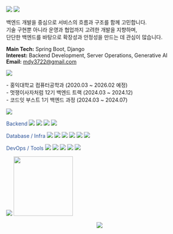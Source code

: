 <!-- 헤더 -->
<img src="https://capsule-render.vercel.app/api?type=waving&color=0:1e3c72,50:2a5298,100:0f2027&height=220&section=header&text=System.out.println(%22Hello,%20co-deok!%22);&fontSize=24&fontColor=ffffff&animation=twinkling"/>

<img src="https://img.shields.io/badge/About_Me-%20-%202A5298?style=for-the-badge&labelColor=2A5298&logoColor=white"/>

백엔드 개발을 중심으로 서비스의 흐름과 구조를 함께 고민합니다.  
기술 구현뿐 아니라 운영과 협업까지 고려한 개발을 지향하며,  
단단한 백엔드를 바탕으로 확장성과 안정성을 만드는 데 관심이 많습니다.

**Main Tech:** Spring Boot, Django  
**Interest:** Backend Development, Server Operations, Generative AI  
**Email:** [mdy3722@gmail.com](mailto:mdy3722@gmail.com)

<img src="https://img.shields.io/badge/Education-%20-%202A5298?style=for-the-badge&labelColor=2A5298&logoColor=white"/>

\- 홍익대학교 컴퓨터공학과 (2020.03 ~ 2026.02 예정)  
\- 멋쟁이사자처럼 12기 백엔드 트랙 (2024.03 ~ 2024.12)  
\- 코드잇 부스트 1기 백엔드 과정 (2024.03 ~ 2024.07)

<img src="https://img.shields.io/badge/Tech%20Stack-%20-%202A5298?style=for-the-badge&labelColor=2A5298"/>

<span style="color:#2A5298">Backend</span>
<span>
  <img src="https://img.shields.io/badge/Java-%23007396?style=flat&logo=java&logoColor=white"/>
  <img src="https://img.shields.io/badge/SpringBoot-%236DB33F?style=flat&logo=springboot&logoColor=white"/>
  <img src="https://img.shields.io/badge/Python-%233776AB?style=flat&logo=python&logoColor=white"/>
  <img src="https://img.shields.io/badge/Django-%23092E20?style=flat&logo=django&logoColor=white"/>
</span>

<span style="color:#2A5298">Database / Infra</span>
<span>
  <img src="https://img.shields.io/badge/PostgreSQL-%23336791?style=flat&logo=postgresql&logoColor=white"/>
  <img src="https://img.shields.io/badge/MySQL-%234479A1?style=flat&logo=mysql&logoColor=white"/>
  <img src="https://img.shields.io/badge/Redis-%23DC382D?style=flat&logo=redis&logoColor=white"/>
  <img src="https://img.shields.io/badge/AWS%20EC2-%23FF9900?style=flat&logo=amazon-ec2&logoColor=white"/>
  <img src="https://img.shields.io/badge/AWS%20S3-%2398BF64?style=flat&logo=amazon-s3&logoColor=white"/>
  <img src="https://img.shields.io/badge/AWS%20RDS-%232782BE?style=flat&logo=amazon-rds&logoColor=white"/>
</span>

<span style="color:#2A5298">DevOps / Tools</span>
<span>
  <img src="https://img.shields.io/badge/Docker-%230db7ed?style=flat&logo=docker&logoColor=white"/>
  <img src="https://img.shields.io/badge/Nginx-%23009639?style=flat&logo=nginx&logoColor=white"/>
  <img src="https://img.shields.io/badge/GitHub%20Actions-%232C8EBB?style=flat&logo=githubactions&logoColor=white"/>
  <img src="https://img.shields.io/badge/Postman-%23FF6C37?style=flat&logo=postman&logoColor=white"/>
  <img src="https://img.shields.io/badge/Notion-%23000000?style=flat&logo=notion&logoColor=white"/>
</span>

<img src="https://img.shields.io/badge/GitHub%20Stats-%20-%202A5298?style=for-the-badge&labelColor=2A5298"/>

<img src="https://github-readme-streak-stats.herokuapp.com/?user=mdy3722&theme=default" height="160"/>
</p> <p align="center">
  <img src="https://github-readme-streak-stats.herokuapp.com/?user=mdy3722&theme=default"/>
</p>



